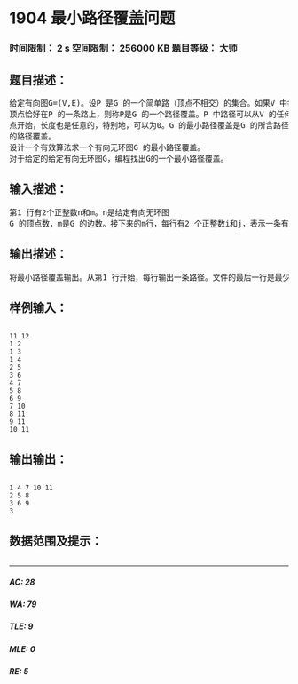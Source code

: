 # 1904 最小路径覆盖问题   
### 时间限制： 2 s     空间限制： 256000 KB     题目等级： 大师  
## 题目描述：  

<pre>
给定有向图G=(V,E)。设P 是G 的一个简单路（顶点不相交）的集合。如果V 中每个  
顶点恰好在P 的一条路上，则称P是G 的一个路径覆盖。P 中路径可以从V 的任何一个顶  
点开始，长度也是任意的，特别地，可以为0。G 的最小路径覆盖是G 的所含路径条数最少  
的路径覆盖。  
设计一个有效算法求一个有向无环图G 的最小路径覆盖。
对于给定的给定有向无环图G，编程找出G的一个最小路径覆盖。
</pre>
  
  
## 输入描述：  

<pre>
第1 行有2个正整数n和m。n是给定有向无环图  
G 的顶点数，m是G 的边数。接下来的m行，每行有2 个正整数i和j，表示一条有向边(i,j)。
</pre>
  
  
## 输出描述：  

<pre>
将最小路径覆盖输出。从第1 行开始，每行输出一条路径。文件的最后一行是最少路径数。
</pre>
  
  
## 样例输入：  

<pre><code>
11 12  
1 2  
1 3  
1 4  
2 5  
3 6  
4 7  
5 8  
6 9  
7 10  
8 11  
9 11  
10 11
</code></pre>
  
  
## 输出输出：  

<pre><code>
1 4 7 10 11  
2 5 8  
3 6 9  
3
</code></pre>
  
  
## 数据范围及提示：  

<pre>
</pre>
  
  
***  

##### AC: 28  
##### WA: 79  
##### TLE: 9  
##### MLE: 0  
##### RE: 5  
